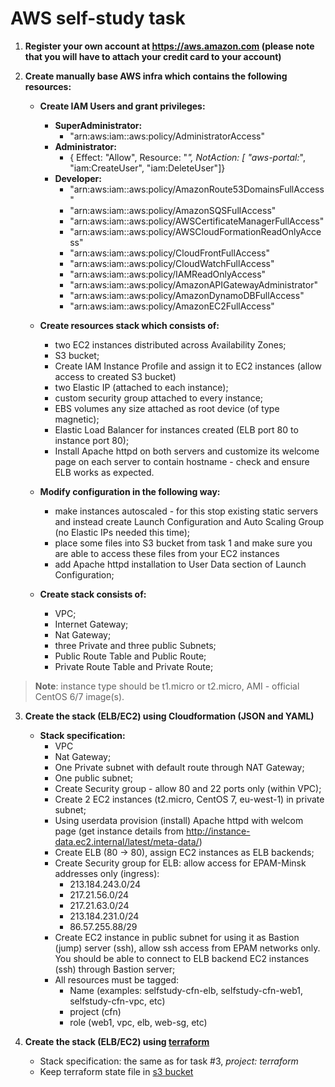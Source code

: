 # AWS self-study task

1. **Register your own account at https://aws.amazon.com (please note that you will have to attach your credit card to your account)**

2. **Create manually base AWS infra which contains the following resources:**
    + **Create IAM Users and grant privileges:**
        - **SuperAdministrator:** 
            - "arn:aws:iam::aws:policy/AdministratorAccess"
        - **Administrator:**
            - { Effect: "Allow", Resource: "*", NotAction: [ "aws-portal:*", "iam:CreateUser", "iam:DeleteUser"]}
        - **Developer:** 
            - "arn:aws:iam::aws:policy/AmazonRoute53DomainsFullAccess"
            - "arn:aws:iam::aws:policy/AmazonSQSFullAccess"
            - "arn:aws:iam::aws:policy/AWSCertificateManagerFullAccess"
            - "arn:aws:iam::aws:policy/AWSCloudFormationReadOnlyAccess"
            - "arn:aws:iam::aws:policy/CloudFrontFullAccess"
            - "arn:aws:iam::aws:policy/CloudWatchFullAccess"
            - "arn:aws:iam::aws:policy/IAMReadOnlyAccess"
            - "arn:aws:iam::aws:policy/AmazonAPIGatewayAdministrator"
            - "arn:aws:iam::aws:policy/AmazonDynamoDBFullAccess"
            - "arn:aws:iam::aws:policy/AmazonEC2FullAccess"

    + **Create resources stack which consists of:**
        - two EC2 instances distributed across Availability Zones;
        - S3 bucket;
        - Create IAM Instance Profile and assign it to EC2 instances (allow access to created S3 bucket)
        - two Elastic IP (attached to each instance);
        - custom security group attached to every instance;
        - EBS volumes any size attached as root device (of type magnetic);
        - Elastic Load Balancer for instances created (ELB port 80 to instance port 80);
        - Install Apache httpd on both servers and customize its welcome page on each server to contain hostname - check and ensure ELB works as expected.

    + **Modify configuration in the following way:**
        - make instances autoscaled - for this stop existing static servers and instead create Launch Configuration and Auto Scaling Group (no Elastic IPs needed this time);
        - place some files into S3 bucket from task 1 and make sure you are able to access these files from your EC2 instances
        - add Apache httpd installation to User Data section of Launch Configuration;

    + **Create stack consists of:**
        - VPC;
        - Internet Gateway;
        - Nat Gateway;
        - three Private and three public Subnets;
        - Public Route Table and Public Route;
        - Private Route Table and Private Route;

> **Note**: instance type should be t1.micro or t2.micro, AMI - official CentOS 6/7 image(s).


3. **Create the stack (ELB/EC2) using Cloudformation (JSON and YAML)**
    - **Stack specification:**
        - VPC
        - Nat Gateway;
        - One Private subnet with default route through NAT Gateway;
        - One public subnet;
        - Create Security group - allow 80 and 22 ports only (within VPC);
        - Create 2 EC2 instances (t2.micro, CentOS 7, eu-west-1) in private subnet;
        - Using userdata provision (install) Apache httpd with welcom page (get instance details from http://instance-data.ec2.internal/latest/meta-data/)
        - Create ELB (80 -> 80), assign EC2 instances as ELB backends;
        - Create Security group for ELB: allow access for EPAM-Minsk addresses only (ingress): 
            - 213.184.243.0/24
            - 217.21.56.0/24
            - 217.21.63.0/24
            - 213.184.231.0/24
            - 86.57.255.88/29
        - Create EC2 instance in public subnet for using it as Bastion (jump) server (ssh), allow ssh access from EPAM networks only. You should be able to connect to ELB backend EC2 instances (ssh) through Bastion server;
        - All resources must be tagged:
            - Name (examples: selfstudy-cfn-elb, selfstudy-cfn-web1, selfstudy-cfn-vpc, etc)
            - project (cfn)
            - role (web1, vpc, elb, web-sg, etc)

4. **Create the stack (ELB/EC2) using [terraform](https://www.terraform.io/docs/index.html)**
    - Stack specification: the same as for task #3, *project: terraform*
    - Keep terraform state file in [s3 bucket](https://www.terraform.io/docs/backends/types/s3.html)






